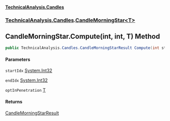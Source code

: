 #### [TechnicalAnalysis.Candles](TechnicalAnalysis.Candles.md 'TechnicalAnalysis.Candles')
### [TechnicalAnalysis.Candles](TechnicalAnalysis.Candles.md#TechnicalAnalysis.Candles 'TechnicalAnalysis.Candles').[CandleMorningStar&lt;T&gt;](CandleMorningStar_T_.md 'TechnicalAnalysis.Candles.CandleMorningStar<T>')

## CandleMorningStar<T>.Compute(int, int, T) Method

```csharp
public TechnicalAnalysis.Candles.CandleMorningStarResult Compute(int startIdx, int endIdx, in T optInPenetration);
```
#### Parameters

<a name='TechnicalAnalysis.Candles.CandleMorningStar_T_.Compute(int,int,T).startIdx'></a>

`startIdx` [System.Int32](https://docs.microsoft.com/en-us/dotnet/api/System.Int32 'System.Int32')

<a name='TechnicalAnalysis.Candles.CandleMorningStar_T_.Compute(int,int,T).endIdx'></a>

`endIdx` [System.Int32](https://docs.microsoft.com/en-us/dotnet/api/System.Int32 'System.Int32')

<a name='TechnicalAnalysis.Candles.CandleMorningStar_T_.Compute(int,int,T).optInPenetration'></a>

`optInPenetration` [T](CandleMorningStar_T_.md#TechnicalAnalysis.Candles.CandleMorningStar_T_.T 'TechnicalAnalysis.Candles.CandleMorningStar<T>.T')

#### Returns
[CandleMorningStarResult](CandleMorningStarResult.md 'TechnicalAnalysis.Candles.CandleMorningStarResult')